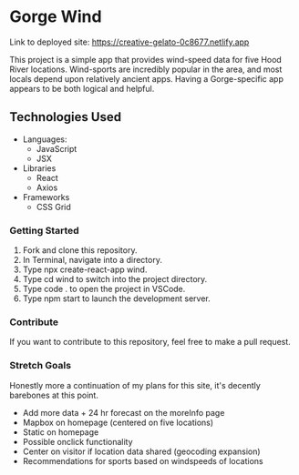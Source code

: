 # Gorge Wind

Link to deployed site: https://creative-gelato-0c8677.netlify.app

This project is a simple app that provides wind-speed data for five Hood River locations. Wind-sports are incredibly popular in the area, and most locals depend upon relatively ancient apps. Having a Gorge-specific app appears to be both logical and helpful. 

## Technologies Used

- Languages: 
    - JavaScript
    - JSX
- Libraries
    - React
    - Axios
- Frameworks
    - CSS Grid

### Getting Started

1. Fork and clone this repository. 
2. In Terminal, navigate into a directory. 
3. Type npx create-react-app wind.
4. Type cd wind to switch into the project directory.
5. Type code . to open the project in VSCode.
6. Type npm start to launch the development server.

### Contribute

If you want to contribute to this repository, feel free to make a pull request.

### Stretch Goals

Honestly more a continuation of my plans for this site, it's decently barebones at this point. 

- Add more data + 24 hr forecast on the moreInfo page
- Mapbox on homepage (centered on five locations)
- Static on homepage
- Possible onclick functionality
- Center on visitor if location data shared (geocoding expansion)
- Recommendations for sports based on windspeeds of locations
